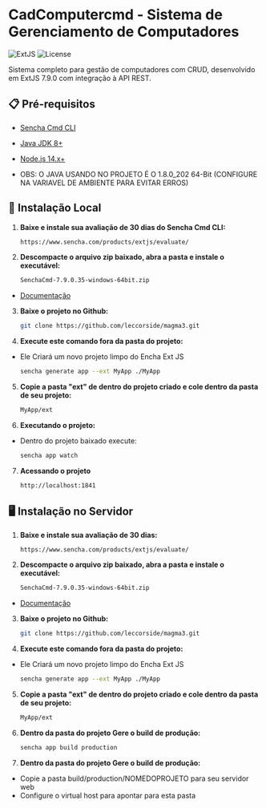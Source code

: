 # CadComputercmd - Sistema de Gerenciamento de Computadores

![ExtJS](https://img.shields.io/badge/ExtJS-7.9.0-blue)
![License](https://img.shields.io/badge/License-MIT-green)

Sistema completo para gestão de computadores com CRUD, desenvolvido em ExtJS 7.9.0 com integração à API REST.

## 📋 Pré-requisitos

- [Sencha Cmd CLI](https://www.sencha.com/products/extjs/evaluate/)
- [Java JDK 8+](https://www.java.com/pt-BR/download/)
- [Node.js 14.x+](https://nodejs.org/pt/download/)

- OBS: O JAVA USANDO NO PROJETO É O 1.8.0_202 64-Bit (CONFIGURE NA VARIAVEL DE AMBIENTE PARA EVITAR ERROS)

## 🚀 Instalação Local

1. **Baixe e instale sua avaliação de 30 dias do Sencha Cmd CLI:**

   ```bash
   https://www.sencha.com/products/extjs/evaluate/
   ```

2. **Descompacte o arquivo zip baixado, abra a pasta e instale o executável:**

   ```bash
   SenchaCmd-7.9.0.35-windows-64bit.zip
   ```

- [Documentação](https://docs.sencha.com/extjs/7.9.0/guides/getting_started/getting_started_with_zip.html)

3. **Baixe o projeto no Github:**

   ```bash
   git clone https://github.com/leccorside/magma3.git
   ```

4. **Execute este comando fora da pasta do projeto:**

- Ele Criará um novo projeto limpo do Encha Ext JS

  ```bash
  sencha generate app --ext MyApp ./MyApp
  ```

5. **Copie a pasta "ext" de dentro do projeto criado e cole dentro da pasta de seu projeto:**

   ```bash
   MyApp/ext
   ```

6. **Executando o projeto:**

- Dentro do projeto baixado execute:
  ```bash
  sencha app watch
  ```

7. **Acessando o projeto**

   ```bash
   http://localhost:1841
   ```

## 🖥️ Instalação no Servidor

1. **Baixe e instale sua avaliação de 30 dias:**

   ```bash
   https://www.sencha.com/products/extjs/evaluate/
   ```

2. **Descompacte o arquivo zip baixado, abra a pasta e instale o executável:**

   ```bash
   SenchaCmd-7.9.0.35-windows-64bit.zip
   ```

- [Documentação](https://docs.sencha.com/extjs/7.9.0/guides/getting_started/getting_started_with_zip.html)

3. **Baixe o projeto no Github:**

   ```bash
   git clone https://github.com/leccorside/magma3.git
   ```

4. **Execute este comando fora da pasta do projeto:**

- Ele Criará um novo projeto limpo do Encha Ext JS

  ```bash
  sencha generate app --ext MyApp ./MyApp
  ```

5. **Copie a pasta "ext" de dentro do projeto criado e cole dentro da pasta de seu projeto:**

   ```bash
   MyApp/ext
   ```

6. **Dentro da pasta do projeto Gere o build de produção:**

   ```bash
   sencha app build production
   ```

7. **Dentro da pasta do projeto Gere o build de produção:**

- Copie a pasta build/production/NOMEDOPROJETO para seu servidor web
- Configure o virtual host para apontar para esta pasta
